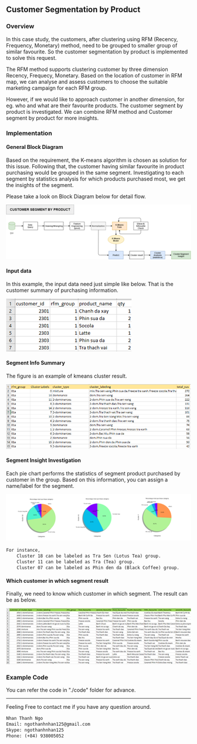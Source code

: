 ## Customer Segmentation by Product

### Overview

In this case study, the customers, after clustering using RFM (Recency, Frequency, Monetary) method, need to be grouped to smaller group of similar favourite. So the customer segmentation by product is implemented to solve this request.

The RFM method supports clustering customer by three dimension Recency, Frequecy, Monetary. Based on the location of customer in RFM map, we can analyse and assess customers to choose the suitable marketing campaign for each RFM group. 

However, if we would like to approach customer in another dimension, for eg. who and what are their favourite products. The customer segment by product is investigated. We can combine RFM method and Customer segment by product for more insights.

### Implementation

#### General Block Diagram

Based on the requirement, the K-means algorithm is chosen as solution for this issue. Following that, the customer having similar favourite in product purchasing would be grouped in the same segment. Investigating to each segment by statistics analysis for which products purchased most, we get the insights of the segment.

Please take a look on Block Diagram below for detail flow.

<img src="https://github.com/carfirst125/portfolio/blob/main/customer_segmentation/images/customer_cluster_by_product_BlockDiagram.png?raw=true"/>

#### Input data 

In this example, the input data need just simple like below. That is the customer summary of purchasing information.

<img src="https://github.com/carfirst125/portfolio/blob/main/customer_segmentation/images/customer_input_data.png?raw=true"/>

#### Segment Info Summary

The figure is an example of kmeans cluster result.

<img src="https://github.com/carfirst125/portfolio/blob/main/customer_segmentation/images/segment_summary.png?raw=true"/>

#### Segment Insight Investigation

Each pie chart performs the statistics of segment product purchased by customer in the group. Based on this information, you can assign a name/label for the segment. 

<img src="https://github.com/carfirst125/portfolio/blob/main/customer_segmentation/images/segment_labeling.png?raw=true"/>

    For instance, 
        Cluster 18 can be labeled as Tra Sen (Lotus Tea) group.
        Cluster 11 can be labeled as Tra (Tea) group.
        Cluster 07 can be labeled as Phin den da (Black Coffee) group.
    
#### Which customer in which segment result

Finally, we need to know which customer in which segment. The result can be as below.

<img src="https://github.com/carfirst125/portfolio/blob/main/customer_segmentation/images/customer_in_segment.png?raw=true"/>

### Example Code

You can refer the code in "./code" folder for advance.

- - - - - 
Feeling Free to contact me if you have any question around.

    Nhan Thanh Ngo
    Email: ngothanhnhan125@gmail.com
    Skype: ngothanhnhan125
    Phone: (+84) 938005052

